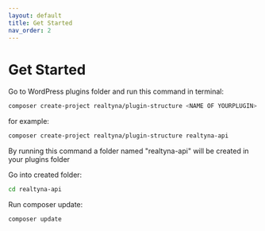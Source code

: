 ```yaml
---
layout: default
title: Get Started
nav_order: 2
---
```

# Get Started 
Go to WordPress plugins folder and run this command in terminal:
```bash
composer create-project realtyna/plugin-structure <NAME OF YOURPLUGIN>
```

for example:
```bash
composer create-project realtyna/plugin-structure realtyna-api
```

By running this command a folder named "realtyna-api" will be created in your plugins folder

Go into created folder:

```bash
cd realtyna-api
```

Run composer update:

```bash
composer update
```